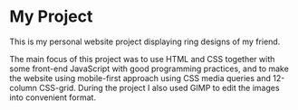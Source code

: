 # My Project

This is my personal website project displaying ring designs of my friend. 

The main focus of this project was to use HTML and CSS together with some front-end JavaScript with good programming practices, and to make the website using mobile-first approach using CSS media queries and 12-column CSS-grid. During the project I also used GIMP to edit the images into convenient format.